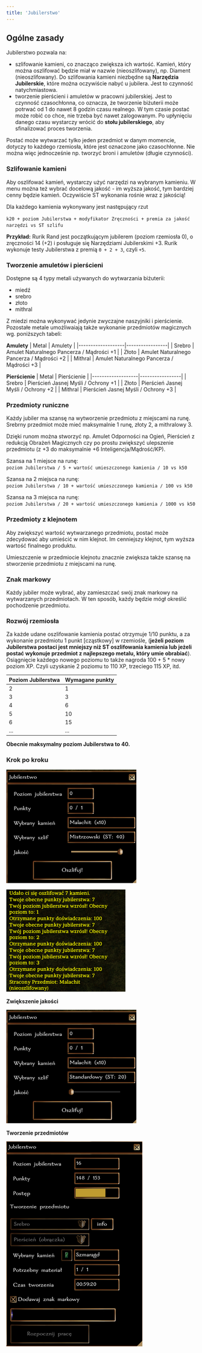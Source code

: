 ```yaml
---
title: 'Jubilerstwo'
---
```



## Ogólne zasady

Jubilerstwo pozwala na:
- szlifowanie kamieni, co znacząco zwiększa ich wartość. Kamień, który można oszlifować będzie miał w nazwie (nieoszlifowany), np. Diament (nieoszlifowany). Do szlifowania kamieni niezbędne są **Narzędzia Jubilerskie**, które można oczywiście nabyć u jubilera. Jest to czynność natychmiastowa. 
- tworzenie pierścieni i amuletów w pracowni jubilerskiej. Jest to czynność czasochłonna, co oznacza, że tworzenie biżuterii może potrwać od 1 do nawet 8 godzin czasu realnego. W tym czasie postać może robić co chce, nie trzeba być nawet zalogowanym. Po upłynięciu danego czasu wystarczy wrócić do **stołu jubilerskiego**, aby sfinalizować proces tworzenia.

Postać może wytwarzać tylko jeden przedmiot w danym momencie, dotyczy to każdego rzemiosła, które jest oznaczone jako czasochłonne. Nie można więc jednocześnie np. tworzyć broni i amuletów (długie czynności).


### Szlifowanie kamieni

Aby oszlifować kamień, wystarczy użyć narzędzi na wybranym kamieniu. W menu można też wybrać docelową jakość - im wyższa jakość, tym bardziej cenny będzie kamień. Oczywiście ST wykonania rośnie wraz z jakością!

Dla każdego kamienia wykonywany jest następujący rzut

``k20 + poziom Jubilerstwa + modyfikator Zręczności + premia za jakość narzędzi vs ST szlifu``

**Przykład:** Rurik Rand jest początkującym jubilerem (poziom rzemiosła 0), o zręczności 14 (+2) i posługuje się Narzędziami Jubilerskimi +3. Rurik wykonuje testy Jubilerstwa z premią ``0 + 2 + 3``, czyli ``+5``.

### Tworzenie amuletów i pierścieni

Dostępne są 4 typy metali używanych do wytwarzania biżuterii:
- miedź
- srebro
- złoto
- mithral

Z miedzi można wykonywać jedynie zwyczajne naszyjniki i pierścienie. Pozostałe metale umożliwaiają także wykonanie przedmiotów magicznych wg. poniższych tabeli:

**Amulety**
| Metal | Amulety |
|-------------------|-----------------|
| Srebro            | Amulet Naturalnego Pancerza / Mądrości +1 |
| Złoto            | Amulet Naturalnego Pancerza / Mądrości +2 |
| Mithral            | Amulet Naturalnego Pancerza / Mądrości +3 |

**Pierścienie**
| Metal | Pierścienie |
|-------------------|-----------------|
| Srebro            | Pierścień Jasnej Myśli / Ochrony +1 |
| Złoto            | Pierścień Jasnej Myśli / Ochrony +2 |
| Mithral            | Pierścień Jasnej Myśli / Ochrony +3 |

### Przedmioty runiczne

Każdy jubiler ma szansę na wytworzenie przedmiotu z miejscami na runę. Srebrny przedmiot może mieć maksymalnie 1 runę, złoty 2, a mithralowy 3. 

Dzięki runom można stworzyć np. Amulet Odporności na Ogień, Pierścień z redukcją Obrażeń Magicznych czy po prostu zwiększyć ulepszenie przedmiotu (z +3 do maksymalnie +6 Inteligencja/Mądrość/KP). 

Szansa na 1 miejsce na runę:\
``poziom Jubilerstwa / 5 + wartość umieszczonego kamienia / 10 vs k50``

Szansa na 2 miejsca na runę:\
``poziom Jubilerstwa / 10 + wartość umieszczonego kamienia / 100 vs k50``

Szansa na 3 miejsca na runę:\
``poziom Jubilerstwa / 20 + wartość umieszczonego kamienia / 1000 vs k50``

### Przedmioty z klejnotem

Aby zwiększyć wartość wytwarzanego przedmiotu, postać może zdecydować aby umieścić w nim klejnot. Im cenniejszy klejnot, tym wyższa wartość finalnego produktu. 

Umieszczenie w przedmiocie klejnotu znacznie zwiększa także szansę na stworzenie przedmiotu z miejscami na runę. 

### Znak markowy

Każdy jubiler może wybrać, aby zamieszczać swój znak markowy na wytwarzanych przedmiotach. W ten sposób, każdy będzie mógł określić pochodzenie przedmiotu.

### Rozwój rzemiosła

Za każde udane oszlifowanie kamienia postać otrzymuje 1/10 punktu, a za wykonanie przedmiotu 1 punkt [cząstkowy] w rzemiośle, (**jeżeli poziom Jubilerstwa postaci jest mniejszy niż ST oszlifowania kamienia lub jeżeli postać wykonuje przedmiot z najlepszego metalu, który umie obrabiać**). Osiągnięcie każdego nowego poziomu to także nagroda 100 + 5 * nowy poziom XP. Czyli uzyskanie 2 poziomu to 110 XP, trzeciego 115 XP, itd.

| Poziom Jubilerstwa | Wymagane punkty |
|-------------------|-----------------|
| 2                 | 1               |
| 3                 | 3               |
| 4                 | 6               |
| 5                 | 10              |
| 6                 | 15              |
| ...               | ...             |

**Obecnie maksymalny poziom Jubilerstwa to 40.**

### Krok po kroku

![dialog jubilerstwo](../../static/img/wiki/wiki-rzemioslo/jubiler-1.png)

![log jubilerstwo](../../static/img/wiki/wiki-rzemioslo/jubiler-2.png)

**Zwiększenie jakości**

![dialog jubilerstwo](../../static/img/wiki/wiki-rzemioslo/jubiler-3.png)

**Tworzenie przedmiotów**

![dialog jubilerstwo](../../static/img/wiki/wiki-rzemioslo/jubiler-4.png)
